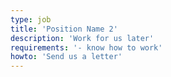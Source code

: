 ```yaml
---
type: job
title: 'Position Name 2'
description: 'Work for us later'
requirements: '- know how to work'
howto: 'Send us a letter'
---
```

